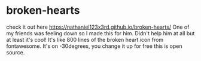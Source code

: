 # broken-hearts
check it out here  https://nathaniel123x3rd.github.io/broken-hearts/
One of my friends was feeling down so I made this for him. Didn't help him at all but at least it's cool!
It's like 800 lines of the broken heart icon from fontawesome.
It's on -30degrees, you change it up for free this is open source.

